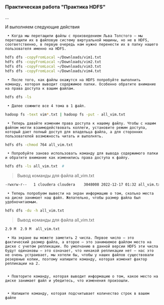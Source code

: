 ### Практическая работа "Практика HDFS"

...

   И выполняем следующие действия

     • Когда мы перетащили файлы с произведением Льва Толстого – мы перетащили их в файловую систему виртуальной машины, но не в HDFS, соответственно, в первую очередь нам нужно перенести их в папку нашего пользователя именно на HDFS.

```bash
hdfs dfs -copyFromLocal ~/Downloads/vim1.txt
hdfs dfs -copyFromLocal ~/Downloads/vim2.txt
hdfs dfs -copyFromLocal ~/Downloads/vim3.txt
hdfs dfs -copyFromLocal ~/Downloads/vim4.txt
```
     
     • После того, как файлы окажутся на HDFS попробуйте выполнить команду, которая выводит содержимое папки. Особенно обратите внимание на права доступа к вашим файлам.

```bash
hdfs dfs -ls
```
     • Далее сожмите все 4 тома в 1 файл.

```bash
hadoop fs -text vim*.txt | hadoop fs -put - all_vim.txt
```
     
     • Теперь давайте изменим права доступа к нашему файлу. Чтобы с нашим файлом могли взаимодействовать коллеги, установите режим доступа, который дает полный доступ для владельца файла, а для сторонних пользователей возможность читать и выполнять.

```bash
hdfs dfs -chmod 764 all_vim.txt
```
     
     • Попробуйте заново использовать команду для вывода содержимого папки и обратите внимание как изменились права доступа к файлу.

```bash
hdfs dfs -ls all_vim.txt  #
```

> Вывод команды для файла all_vim.txt
```bash
-rwxrw-r--   1 cloudera cloudera    3048008 2022-12-17 01:32 all_vim.txt
```

     • Теперь попробуем вывести на экран информацию о том, сколько места на диске занимает наш файл. Желательно, чтобы размер файла был удобночитаемым.

```bash
hdfs dfs -du -h all_vim.txt
```

> Вывод команды для файла all_vim.txt
```bash
2.9 M  2.9 M  all_vim.txt
```

     • На экране вы можете заметить 2 числа. Первое число – это фактический размер файла, а второе – это занимаемое файлом место на диске с учетом репликации. По умолчанию в данной версии HDFS эти числа будут одинаковы – это означает, что никакой репликации нет – нас это не очень устраивает, мы хотели бы, чтобы у наших файлов существовали резервные копии, поэтому напишите команду, которая изменит фактор репликации на 2.

```bash
```

     • Повторите команду, которая выводит информацию о том, какое место на диске занимает файл и убедитесь, что изменения произошли.

```bash
```
     
     • Напишите команду, которая подсчитывает количество строк в вашем файле

```bash
```
     


